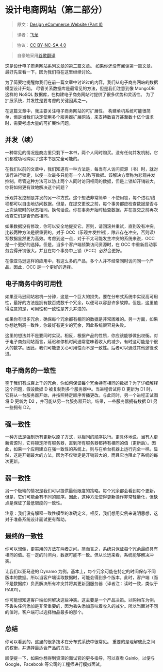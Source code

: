 # 设计电商网站（第二部分）

> 原文：[Design eCommerce Website (Part II)](http://blog.gainlo.co/index.php/2016/08/28/design-ecommerce-website-part-ii/)

> 译者：[飞龙](https://github.com/wizardforcel)

> 协议：[CC BY-NC-SA 4.0](http://creativecommons.org/licenses/by-nc-sa/4.0/)

> 自豪地采用[谷歌翻译](https://translate.google.cn/)

这是设计电子商务网站系列文章的第二篇文章。 如果你还没有阅读第一篇文章，最好先查看一下，因为我们将在这里继续讨论。

为了简要地提醒你我们在前一篇文章中讨论过的内容，我们从电子商务网站的数据模型设计开始。 尽管关系数据库是最常见的方法，但是我们注意到像 MongoDB 这样的 NoSQL 数据库，在构建电子商务网站时提供了很多优势和灵活性。 为了扩展系统，并发性是要考虑的关键因素之一。

在这篇文章中，我主要关注电子商务网站的可扩展性。 构建单机系统可能很简单，但是当我们决定使用多个服务器扩展网站，来支持数百万甚至数十亿个请求时，需要考虑大量的可扩展性问题。

## 并发（续）

一种常见的情况是商店里只剩下一本书，两个人同时购买。没有任何并发​​机制，它们都成功地购买了这本书是完全可能的。

在我们以前的文章中，我们知道有一种方法是，每当有人访问资源（书）时，就对该行进行锁定，以便一次最多只能有一个人读/写数据。该解决方案称为悲观并发控制。尽管这种方法可以防止两个人同时访问相同的数据，但是上锁却开销较大。你将如何更有效地解决这个问题？

乐观并发控制是并发的另一种方式。这个想法非常简单 - 不使用锁，每个进程/线程都可以自由地访问数据。但是，在提交更改之前，每个事务都应检查数据是否与上次读取时的状态相同。换句话说，你在事务开始时检查数据，并在提交之前再次检查它们是否仍然相同。

如果数据没有修改，你可以安全地提交它。否则，请回滚并重试，直到没有冲突。比较两种方法是很重要的。对于 OCC（乐观并发控制），除非存在冲突，否则读/写数据显然更为高效。考虑到这一点，对于不太可能发生冲突的系统来说，OCC 是一个更好的选择。但是，当多个客户端频繁访问资源时，在 OCC 中重新启动事务变得开销很大，并且在每个事务中上锁（PCC）必然会更好。

在像亚马逊这样的应用中，有这么多的产品，多个人并不经常同时访问同一个产品。因此，OCC 是一个更好的选择。

## 电子商务中的可用性

如果亚马逊网站宕机一分钟，这是一个巨大的损失。要在分布式系统中实现高可用性，最好的方法是拥有数百或数千个冗余，以便可以容忍许多故障。但是，这里值得注意的是，可用性和一致性是齐头并进的。

如果你有很多冗余，确保每个冗余都有相同的数据是非常困难的。另一方面，如果你想达到高一致性，你最好有更少的冗余，因此系统很容易失败。

这里的想法并不是要同时实现。相反，根据产品的性质，你应该能够做出权衡。对于电子商务网站而言，延迟和停机时间通常意味着收入的减少，有时这可能是个很大的数字。因此，我们可能更关心可用性而不是一致性。后者可以通过其他途径改进。


## 电子商务的一致性

鉴于我们有成百上千的冗余，你如何保证每个冗余持有相同的数据？为了详细解释这个问题，假设数据 D 被复制到多个服务器中。当进程尝试将 D 更新为 D1 时，它将从一台服务器开始，并按照特定顺序传播更改。与此同时，另一个进程正试图将 D 更新为 D2 ，并可能从另一台服务器开始。结果，一些服务器拥有数据 D1 另一些拥有 D2。

## 强一致性

一种方法是强制所有更新以原子方式，以相同的顺序执行。更具体地说，当有人更新资源时，它将锁定所有服务器，直到所有服务器都持有相同的值（更新后）。因此，如果一个应用建立在强一致性的系统上，则与在单台机器上运行完全一样。显然，这是开销最大的方法，因为不仅锁定是开销较大的，而且它也阻止了系统的每次更新。

## 弱一致性

另一个极端的情况是我们可以提供最低限度的策略。每个冗余都会看到每个更新，但是，它们可能会有不同的顺序。因此，这种方法使得更新操作非常轻量化，但缺点是保证了最低限度的一致性。

注意：我们没有解释一致性模型的准确定义。相反，我们想用实例来说明思想，这对于准备系统设计面试更有帮助。

## 最终的一致性

你可以想像，更实用的方法在两者之间。简而言之，系统只保证每个冗余最终具有相同的值。在一定的时间内，数据可能不一致。但从长远来看，系统能够解决冲突。

让我们以亚马逊的 Dynamo 为例。基本上，每个冗余可能在特定的时间保存不同版本的数据。所以当客户端读取数据时，可能会得到多个版本。此时，客户端（而不是数据库）负责解决所有冲突并将其更新回服务器（译者注：读时一致，类似于 RAID1）。

你可能想知道客户端如何解决这些冲突。这主要是一个产品决策。以购物车为例，不丢失任何添加是非常重要的，因为丢失添加意味着收入的减少。所以当面对不同的值时，客户端可以选择物品最多的那个。

## 总结

你可以看到的，这里的很多技术在分布式系统中很常见。 重要的是理解彼此之间的权衡，并选择最适合产品的方法。

顺便提一下，如果你想得到资深的面试官的更多指导，可以查看 Gainlo，以便与 Google，Facebook 等公司的工程师进行模拟面试。

